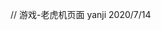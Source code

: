 // 游戏-老虎机页面 yanji 2020/7/14
<template>
  <div class="g-lottery">
    <page-header>Lucky draw</page-header>
    <div class="m-lottery-rule" @click="onRule">Rules</div>
    <div class="m-lottery-slotmachine">
      <div class="m-game-content">
        <div class="u-game-box">
          <div v-if="isAnimation1" class="u-game-box-pic1" :class="isAnimation1 && !isShowText ? 'active': ''" :id='where1'></div>
          <div v-if="!isAnimation1" class="u-game-box-pic1"></div>
          <div v-if="isShowText" class="mb-5">₹2000</div>
          <div v-if="isShowText">EXEMPTION LOAN</div>
        </div>
        <div class="u-game-box">
          <div v-if="isAnimation2" class="u-game-box-pic2" :class="isAnimation2 && !isShowText ? 'active': ''" :id="where2"></div>
          <div v-if="!isAnimation2" class="u-game-box-pic2"></div>
          <div v-if="isShowText" class="mb-5">₹300</div>
          <div v-if="isShowText">SUPERCOINS</div>
        </div>
        <div class="u-game-box">
          <div v-if="isAnimation3" class="u-game-box-pic3" :class="isAnimation3 && !isShowText ? 'active': ''" :id="where3"></div>
          <div v-if="!isAnimation3" class="u-game-box-pic3"></div>
          <div v-if="isShowText" class="mb-5">₹500</div>
          <div v-if="isShowText">SUPERCOINS</div>
        </div>
      </div>
      <div class="m-game-btn" @click="onStartGame"></div>
    </div>
    <div class="m-award">
      <div class="u-award">
        <vue-seamless-scroll :data="listData" :class-option="optionSingleHeight" class="seamless-warp">
          <div v-for="(item,index) in listData" :key="index" class="u-award-item flex flexBetween">
            <div>{{item.phone}}</div>
            <div>{{item.amount}}</div>
          </div>
        </vue-seamless-scroll>
      </div>
    </div>
    <div class="m-banner"></div>
    <WinningModal :visible="visible.winning" :winningModalType="winningModalType" @onClose="onClose"/>
    <RuleModal :visible="visible.rule" @onClose="onClose"/>
  </div>
</template>
<script>
import PageHeader from '@/components/header/Header.vue'
import WinningModal from './components/WinningModal'
import RuleModal from './components/RuleModal'
export default {
  components: {
    PageHeader,
    WinningModal,
    RuleModal
  },
  data () {
    return {
      where1: 'frameAnimImg1',
      where2: 'frameAnimImg2',
      where3: 'frameAnimImg3',
      isAnimation1: false, // isAnimation1是否开始动画
      isAnimation2: false, // isAnimation2是否开始动画
      isAnimation3: false, // isAnimation3是否开始动画
      visible: {
      	winning: true, // 游戏结果弹框
        rule: false // 游戏规则弹框
      },
      winningModalType: 1, // 开奖弹框状态
      isShowText: true,
      listData: [{
        phone: '***4049',
        amount: '₹2000 Examption Loan'
      }, {
        phone: '***4049',
        amount: '₹2000 Examption Loan'
      }, {
        phone: '***4049',
        amount: '₹2000 Examption Loan'
      }, {
        phone: '***4049',
        amount: '₹2000 Examption Loan'
      }, {
        phone: '***4049',
        amount: '₹2000 Examption Loan'
      }, {
        phone: '***4049',
        amount: '₹2000 Examption Loan'
      }]
    }
  },
  computed: {
    optionSingleHeight () {
      return {
        direction: 1,
        hoverStop: false // 点击是否停下来
      }
    }
  },
  mounted () {
  },
  methods: {

  	// 弹框的回调函数
  	onClose (type, bool) {
  		this.visible[type] = bool
  	},

    // 点击游戏规则
    onRule () {
      this.onClose('rule', true)
    },

    // 开始抽奖
    onStartGame () {
      if (this.isAnimation1 && this.isAnimation2 && this.isAnimation3) {
        this.isAnimation1 = false
        this.isAnimation2 = false
        this.isAnimation3 = false
      }

      // const prizeArr = [
      //   [1, 1, 1], //  500  300  2000
      //   [1, 1, 2], //  500  300  300
      //   [1, 1, 3], //  500  300  500
      //   [1, 2, 1], //  500  500  2000
      //   [1, 2, 2], //  500  500  300
      //   [1, 2, 3], //  500  500  500
      //   [1, 3, 1], //  500  2000  2000
      //   [1, 3, 2], //  500  2000  300
      //   [1, 3, 3], //  500  2000  500
      //   [2, 1, 1], //  2000 300  2000
      //   [2, 1, 2], //  2000 300  300
      //   [2, 1, 3], //  2000 300  500
      //   [2, 2, 1], //  2000 500  2000
      //   [2, 2, 2], //  2000 500  300
      //   [2, 2, 3], //  2000 500  500
      //   [2, 3, 1], //  2000 2000 2000
      //   [2, 3, 2], //  2000 2000 300
      //   [2, 3, 3], //  2000 2000 500
      //   [3, 1, 1], //  300  300  2000
      //   [3, 1, 2], //  300  300  300
      //   [3, 1, 3], //  300  300  500
      //   [3, 2, 1], //  300  500  2000
      //   [3, 2, 2], //  300  500  300
      //   [3, 2, 3], //  300  500  500
      //   [3, 3, 1], //  300  2000  2000
      //   [3, 3, 2], //  300  2000  300
      //   [3, 3, 3] //  300  2000  500
      // ]

      // prizeArr[6].map((item, index) => {
      //   this.where[index + 1] = 'frameAnimImg' + item[index]
      // })
      this.where1 = 'frameAnimImg1'
      this.where2 = 'frameAnimImg2'
      this.where3 = 'frameAnimImg2'
      this.isShowText = false
      setTimeout(() => {
        this.isAnimation1 = true
      }, 0)
      setTimeout(() => {
        this.isAnimation2 = true
      }, 300)
      setTimeout(() => {
        this.isAnimation3 = true
      }, 500)
      setTimeout(() => {
        // this.isAnimation1 = false
        // this.isAnimation2 = false
        // this.isAnimation3 = false
        this.isShowText = true
      }, 2100)
      // setTimeout(() => {
      //   this.isAnimation1 = false
      //   this.isAnimation2 = false
      //   this.isAnimation3 = false
      // },1500)
      // setTimeout(() => {
      //   this.isAnimation1 = false
      // },4000)
      // setTimeout(() => {
      //   this.isAnimation2 = false
      // },5000)
      // setTimeout(() => {
      //   this.isAnimation3 = false
      // },6000)
    }
  }
}
</script>

<style lang="scss" scoped>
.g-lottery {
  position: relative;
  width: 750px;
	height: 1930px; // 1842
  // background: linear-gradient(90deg,rgba(41,40,123,1),rgba(47,61,171,1),rgba(79,59,207,1),rgba(88,41,173,1));
  background: url(~@/assets/imgs/lottery/BG@2x.png) no-repeat center center;
  background-size: 100% 100%;
  .m-lottery-rule {
    position: absolute;
    top: 20px;
    right: 0;
    min-width: 99px;
    height: 50px;
    line-height: 50px;
    background: rgba(74,36,220,1);
    border: 4px solid rgba(98,158,247,1);
    border-radius: 25px 0px 0px 25px;
    font-size: 24px;
    color: #fff;
    z-index: 1;
  }
  .m-lottery-slotmachine {
    position: relative;
    width: 100%;
    height: 867px;
    background: url(~@/assets/imgs/lottery/slotMachine.png) no-repeat center center;
    background-size: 100% 100%;
  }
  .m-game-content {
    position: absolute;
    top: 322px;
    left: 50%;
    transform: translateX(-50%);
    z-index: 2;
    width: 565px;
    height: 260px;
    .u-game-box {
      display: inline-block;
      width: 186px;
      height: 260px;
      overflow: hidden;
      color: white;
      vertical-align: top;
      font-size: 20px;
      font-weight: bold;
      font-family: Alibaba Sans;
      line-height: 20px;
      .u-game-box-pic1, .u-game-box-pic2, .u-game-box-pic3 {
        width: 186px;
        height: 160px;
        background: url(~@/assets/imgs/lottery/prizeSprite3.png) no-repeat;
        background-position: 0px -80px;
        background-size: 186px 480px;
      }
      .u-game-box-pic1.active, .u-game-box-pic2.active, .u-game-box-pic3.active {
        height: 260px;
      }
      .u-game-box-pic2 {
        background: url(~@/assets/imgs/lottery/prizeSprite2.png) no-repeat;
        background-position: 0 -80px;
        background-size: 186px 480px;
      }
      .u-game-box-pic3 {
        background: url(~@/assets/imgs/lottery/prizeSprite1.png) no-repeat;
        background-position: 0 -80px;
        background-size: 186px 480px;
      }
    }
    .u-game-box:last-child {
      margin-right: 0;
    }
  }
  .m-game-btn {
    position: absolute;
    bottom: 161px;
    left: 50%;
    transform: translateX(-50%);
    width: 588px;
    height: 132px;
    line-height: 132px;
    background: url(~@/assets/imgs/lottery/prizeBtn.png) no-repeat center center;
    background-size: 100% 100%;
    margin: 30px auto 0;
    color: white;
  }

  .m-award {
    width: 100%;
    height: 586px;
    margin-top: 42px;
    padding: 0 30px;
    box-sizing: border-box;
    .u-award {
      width: 100%;
      height: 100%;
      padding: 140px 66px 48px 64px;
      box-sizing: border-box;
      background: url(~@/assets/imgs/lottery/awardAnnouncement.png) no-repeat center center;
      background-size: 100% 100%;
      font-size: 26px;
      font-family: Alibaba Sans;
      color: #fff;
      .seamless-warp {
        width: 100%;
        height: 100%;
        overflow: hidden;
      }
      &-item {
        width: 100%;
        height: 21px;
        line-height: 24px;
        margin-bottom: 51px;
      }
    }
  }

  .m-banner {
    width: 690px;
    height: 165px;
    margin: 37px auto 0;
    background: url(~@/assets/imgs/lottery/banner@2x.png) no-repeat center center;
    background-size: 100% 100%;
  }

  @keyframes frameAnim1 {
    0%   {background-position: 0px -80px}
    20%  {background-position: 0px  -128px}
    40%  {background-position: 0px -176px}
    60%  {background-position: 0px -224px}
    80%  {background-position: 0px -282px}
    100%  {background-position: 0px -320px}
  }

  @keyframes frameAnim2 {
    0%   {background-position: 0px -80px}
    20%  {background-position: 0px  -176px}
    40%  {background-position: 0px -272px}
    50%  {background-position: 0px -320px}
    60%  {background-position: 0px -272px}
    80%  {background-position: 0px -196px}
    100%  {background-position: 0px -80px}
  }

  @keyframes frameAnim3 {
    0%   {background-position: 0px -80px}
    20%  {background-position: 0px  -165px}
    40%  {background-position: 0px -250px}
    60%  {background-position: 0px -320px}
    80%  {background-position: 0px -240px}
    100%  {background-position: 0px -200px}
  }

  #frameAnimImg1 {
    animation: frameAnim1 steps(6) .1s 20;
    animation-fill-mode: forwards;
  }

  #frameAnimImg2 {
    animation: frameAnim2 steps(6) 0.1s 20;
    animation-fill-mode: forwards
  }

  #frameAnimImg3 {
    animation: frameAnim3 steps(6) 0.1s 20;
    animation-fill-mode: forwards
  }

}
</style>
